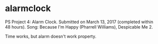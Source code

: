 # alarmclock
PS Project 4: Alarm Clock. Submitted on March 13, 2017 (completed within 48 hours). Song: Because I'm Happy (Pharrell Williams), Despicable Me 2.

Time works, but alarm doesn't work property.
